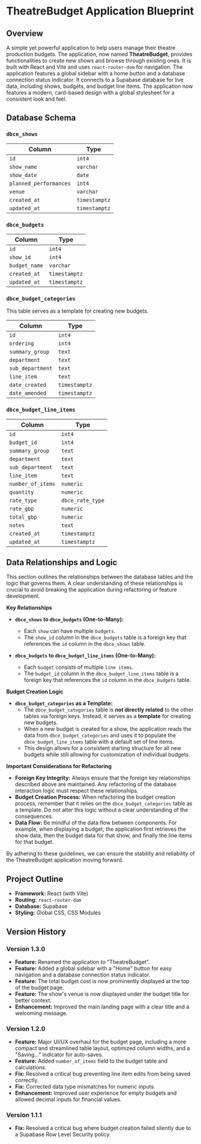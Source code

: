# TheatreBudget Application Blueprint

## Overview

A simple yet powerful application to help users manage their theatre production budgets. The application, now named **TheatreBudget**, provides functionalities to create new shows and browse through existing ones. It is built with React and Vite and uses `react-router-dom` for navigation. The application features a global sidebar with a home button and a database connection status indicator. It connects to a Supabase database for live data, including shows, budgets, and budget line items. The application now features a modern, card-based design with a global stylesheet for a consistent look and feel.

## Database Schema

### `dbce_shows`

| Column               | Type        |
|----------------------|-------------|
| `id`                 | `int4`      |
| `show_name`          | `varchar`   |
| `show_date`          | `date`      |
| `planned_performances`| `int4`      |
| `venue`              | `varchar`   |
| `created_at`         | `timestamptz` |
| `updated_at`         | `timestamptz` |

### `dbce_budgets`

| Column        | Type        |
|---------------|-------------|
| `id`          | `int4`      |
| `show_id`     | `int4`      |
| `budget_name` | `varchar`   |
| `created_at`  | `timestamptz` |
| `updated_at`  | `timestamptz` |

### `dbce_budget_categories`

This table serves as a template for creating new budgets.

| Column         | Type        |
|----------------|-------------|
| `id`           | `int4`      |
| `ordering`     | `int4`      |
| `summary_group`| `text`      |
| `department`   | `text`      |
| `sub_department`| `text`      |
| `line_item`    | `text`      |
| `date_created` | `timestamptz` |
| `date_amended` | `timestamptz` |

### `dbce_budget_line_items`

| Column              | Type             |
|---------------------|------------------|
| `id`                | `int4`           |
| `budget_id`         | `int4`           |
| `summary_group`     | `text`           |
| `department`        | `text`           |
| `sub_department`    | `text`           |
| `line_item`         | `text`           |
| `number_of_items`   | `numeric`        |
| `quantity`          | `numeric`        |
| `rate_type`         | `dbce_rate_type` |
| `rate_gbp`          | `numeric`        |
| `total_gbp`         | `numeric`        |
| `notes`             | `text`           |
| `created_at`        | `timestamptz`    |
| `updated_at`      | `timestamptz`    |

## Data Relationships and Logic

This section outlines the relationships between the database tables and the logic that governs them. A clear understanding of these relationships is crucial to avoid breaking the application during refactoring or feature development.

**Key Relationships**

*   **`dbce_shows` to `dbce_budgets` (One-to-Many):**
    *   Each `show` can have multiple `budgets`.
    *   The `show_id` column in the `dbce_budgets` table is a foreign key that references the `id` column in the `dbce_shows` table.

*   **`dbce_budgets` to `dbce_budget_line_items` (One-to-Many):**
    *   Each `budget` consists of multiple `line items`.
    *   The `budget_id` column in the `dbce_budget_line_items` table is a foreign key that references the `id` column in the `dbce_budgets` table.

**Budget Creation Logic**

*   **`dbce_budget_categories` as a Template:**
    *   The `dbce_budget_categories` table is **not directly related** to the other tables via foreign keys. Instead, it serves as a **template** for creating new budgets.
    *   When a new budget is created for a show, the application reads the data from `dbce_budget_categories` and uses it to populate the `dbce_budget_line_items` table with a default set of line items.
    *   This design allows for a consistent starting structure for all new budgets while still allowing for customization of individual budgets.

**Important Considerations for Refactoring**

*   **Foreign Key Integrity:** Always ensure that the foreign key relationships described above are maintained. Any refactoring of the database interaction logic must respect these relationships.
*   **Budget Creation Process:** When refactoring the budget creation process, remember that it relies on the `dbce_budget_categories` table as a template. Do not alter this logic without a clear understanding of the consequences.
*   **Data Flow:** Be mindful of the data flow between components. For example, when displaying a budget, the application first retrieves the show data, then the budget data for that show, and finally the line items for that budget.

By adhering to these guidelines, we can ensure the stability and reliability of the TheatreBudget application moving forward.

## Project Outline

*   **Framework:** React (with Vite)
*   **Routing:** `react-router-dom`
*   **Database:** Supabase
*   **Styling:** Global CSS, CSS Modules

## Version History

### Version 1.3.0

*   **Feature:** Renamed the application to "TheatreBudget".
*   **Feature:** Added a global sidebar with a "Home" button for easy navigation and a database connection status indicator.
*   **Feature:** The total budget cost is now prominently displayed at the top of the budget page.
*   **Feature:** The show's venue is now displayed under the budget title for better context.
*   **Enhancement:** Improved the main landing page with a clear title and a welcoming message.

### Version 1.2.0

*   **Feature:** Major UI/UX overhaul for the budget page, including a more compact and streamlined table layout, optimized column widths, and a "Saving..." indicator for auto-saves.
*   **Feature:** Added `number_of_items` field to the budget table and calculations.
*   **Fix:** Resolved a critical bug preventing line item edits from being saved correctly.
*   **Fix:** Corrected data type mismatches for numeric inputs.
*   **Enhancement:** Improved user experience for empty budgets and allowed decimal inputs for financial values.

### Version 1.1.1

*   **Fix:** Resolved a critical bug where budget creation failed silently due to a Supabase Row Level Security policy.
